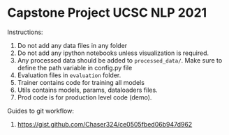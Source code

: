 # Capstone Project UCSC NLP 2021

Instructions:

1. Do not add any data files in any folder
1. Do not add any ipython notebooks unless visualization is required.
1. Any processed data should be added to ```processed_data/```. Make sure to define the path variable in config.py file
1. Evaluation files in ```evaluation``` folder. 
1. Trainer contains code for training all models
1. Utils contains models, params, dataloaders files.
1. Prod code is for production level code (demo).

Guides to git workflow:

1. https://gist.github.com/Chaser324/ce0505fbed06b947d962

